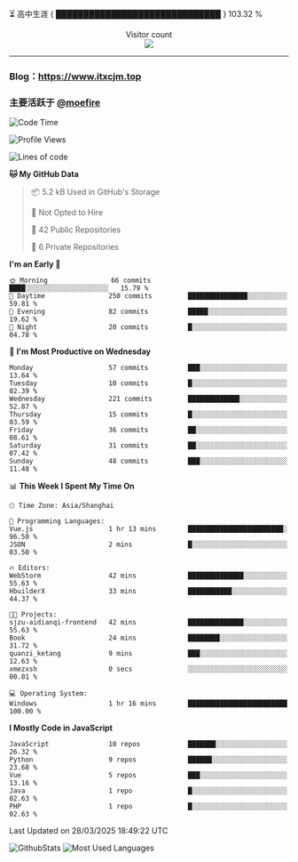 ⏳ 高中生涯 { ██████████████████████████████ } 103.32 %
<p align="center"> 
  Visitor count<br>
  <img src="https://profile-counter.glitch.me/itxcjm/count.svg" />
</p>

---
### Blog：https://www.itxcjm.top
### 主要活跃于 [@moefire](https://github.com/moefire)
<!--START_SECTION:waka-->
![Code Time](http://img.shields.io/badge/Code%20Time-62%20hrs%2030%20mins-blue)

![Profile Views](http://img.shields.io/badge/Profile%20Views-0-blue)

![Lines of code](https://img.shields.io/badge/From%20Hello%20World%20I%27ve%20Written-795.9%20thousand%20lines%20of%20code-blue)

**🐱 My GitHub Data** 

> 📦 5.2 kB Used in GitHub's Storage 
 > 
> 🚫 Not Opted to Hire
 > 
> 📜 42 Public Repositories 
 > 
> 🔑 6 Private Repositories 
 > 
**I'm an Early 🐤** 

```text
🌞 Morning                66 commits          ████░░░░░░░░░░░░░░░░░░░░░   15.79 % 
🌆 Daytime                250 commits         ███████████████░░░░░░░░░░   59.81 % 
🌃 Evening                82 commits          █████░░░░░░░░░░░░░░░░░░░░   19.62 % 
🌙 Night                  20 commits          █░░░░░░░░░░░░░░░░░░░░░░░░   04.78 % 
```
📅 **I'm Most Productive on Wednesday** 

```text
Monday                   57 commits          ███░░░░░░░░░░░░░░░░░░░░░░   13.64 % 
Tuesday                  10 commits          █░░░░░░░░░░░░░░░░░░░░░░░░   02.39 % 
Wednesday                221 commits         █████████████░░░░░░░░░░░░   52.87 % 
Thursday                 15 commits          █░░░░░░░░░░░░░░░░░░░░░░░░   03.59 % 
Friday                   36 commits          ██░░░░░░░░░░░░░░░░░░░░░░░   08.61 % 
Saturday                 31 commits          ██░░░░░░░░░░░░░░░░░░░░░░░   07.42 % 
Sunday                   48 commits          ███░░░░░░░░░░░░░░░░░░░░░░   11.48 % 
```


📊 **This Week I Spent My Time On** 

```text
🕑︎ Time Zone: Asia/Shanghai

💬 Programming Languages: 
Vue.js                   1 hr 13 mins        ████████████████████████░   96.50 % 
JSON                     2 mins              █░░░░░░░░░░░░░░░░░░░░░░░░   03.50 % 

🔥 Editors: 
WebStorm                 42 mins             ██████████████░░░░░░░░░░░   55.63 % 
HbuilderX                33 mins             ███████████░░░░░░░░░░░░░░   44.37 % 

🐱‍💻 Projects: 
sjzu-aidianqi-frontend   42 mins             ██████████████░░░░░░░░░░░   55.63 % 
Book                     24 mins             ████████░░░░░░░░░░░░░░░░░   31.72 % 
quanzi_ketang            9 mins              ███░░░░░░░░░░░░░░░░░░░░░░   12.63 % 
xmezxsh                  0 secs              ░░░░░░░░░░░░░░░░░░░░░░░░░   00.01 % 

💻 Operating System: 
Windows                  1 hr 16 mins        █████████████████████████   100.00 % 
```

**I Mostly Code in JavaScript** 

```text
JavaScript               10 repos            ███████░░░░░░░░░░░░░░░░░░   26.32 % 
Python                   9 repos             ██████░░░░░░░░░░░░░░░░░░░   23.68 % 
Vue                      5 repos             ███░░░░░░░░░░░░░░░░░░░░░░   13.16 % 
Java                     1 repo              █░░░░░░░░░░░░░░░░░░░░░░░░   02.63 % 
PHP                      1 repo              █░░░░░░░░░░░░░░░░░░░░░░░░   02.63 % 
```




 Last Updated on 28/03/2025 18:49:22 UTC
<!--END_SECTION:waka-->
![GithubStats](https://github-readme-stats-blue-three.vercel.app/api?username=itxcjm&show_icons=true&theme=light&layout=compact&locale=cn&include_all_commits=true&count_private=true&role=OWNER,ORGANIZATION_MEMBER,COLLABORATOR)
![Most Used Languages](https://github-readme-stats-blue-three.vercel.app/api/top-langs/?username=itxcjm&theme=light&layout=compact&count_private=true&role=OWNER,ORGANIZATION_MEMBER,COLLABORATOR)
